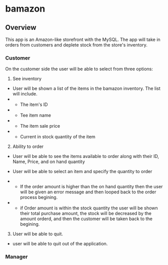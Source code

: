 # bamazon

## Overview

This app is an Amazon-like storefront with the MySQL.
The app will take in orders from customers and deplete stock from the store's inventory.

### Customer

On the customer side the user will be able to select from three options:

1. See inventory

* User will be shown a list of the items in the bamazon inventory. The list will include.
* * The item's ID
* * Tee item name
* * The item sale price
* * Current in stock quantity of the item

2. Ability to order

* User will be able to see the items available to order along with their ID, Name, Price, and on hand quantity

* User will be able to select an item and specify the quantity to order

* * If the order amount is higher than the on hand quantity then the user will be given an error message and then looped back to the order process begining.

* * if Order amount is within the stock quantity the user will be shown their total purchase amount, the stock will be decreased by the amount orderd, and then the customer will be taken back to the begining.

3. User will be able to quit.

* user will be able to quit out of the application.

### Manager